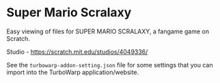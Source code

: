 # Super Mario Scralaxy
Easy viewing of files for SUPER MARIO SCRALAXY, a fangame game on Scratch.

Studio - https://scratch.mit.edu/studios/4049336/

See the `turbowarp-addon-setting.json` file for some settings that you can import into the TurboWarp application/website.
